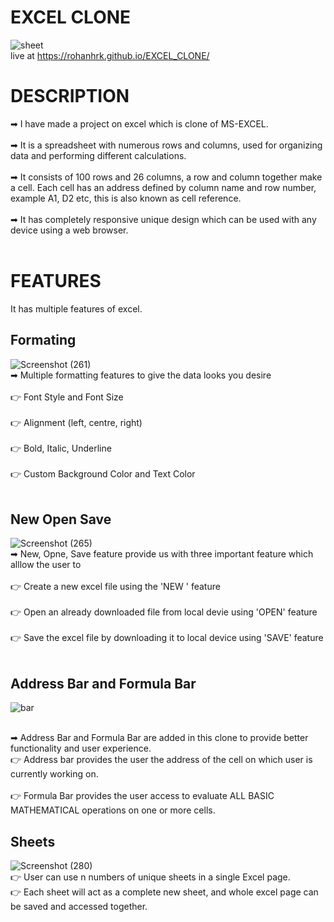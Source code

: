 # EXCEL CLONE

![sheet](https://user-images.githubusercontent.com/72231697/186729173-966721c0-2114-4843-9fb4-18835651e756.png)
<br/>
live at https://rohanhrk.github.io/EXCEL_CLONE/

# DESCRIPTION

➡ I have made a project on excel which is clone of MS-EXCEL. <br/>
<br/>
➡ It is a spreadsheet with numerous rows and columns, used for organizing data and performing different calculations. <br/>
<br/>
➡ It consists of 100 rows and 26 columns, a row and column together make a cell. Each cell has an address defined by column name and row number, example A1, D2 etc, this is also known as cell reference.<br/>
<br/>
➡ It has completely responsive unique design which can be used with any device using a web browser.<br/>
<br/>
# FEATURES

It has multiple features of excel.

## Formating 
![Screenshot (261)](https://user-images.githubusercontent.com/72231697/186700537-648120da-9e58-405f-8802-1d9e4f6265a8.png)
<br/>
➡ Multiple formatting features to give the data looks you desire<br/>
<br/>
  👉 Font Style and Font Size <br/>
  <br/>
  👉 Alignment (left, centre, right)<br/>
  <br/>
  👉 Bold, Italic, Underline<br/>
  <br/>
  👉 Custom Background Color and Text Color<br/>
  <br/>
  
 ## New Open Save
![Screenshot (265)](https://user-images.githubusercontent.com/72231697/186702174-1f0f7bd2-a8ef-4245-aa57-c3b7e1d5e59a.png)
<br/>
➡ New, Opne, Save feature provide us with three important feature which alllow the user to <br/>
<br/>
  👉 Create a new excel file using the 'NEW ' feature <br/>
  <br/>
  👉 Open an already downloaded file from local devie using 'OPEN' feature <br/>
  <br/>
  👉 Save the excel file by downloading it to local device using 'SAVE' feature <br/>
  <br/>
  
 ## Address Bar and Formula Bar
 ![bar](https://user-images.githubusercontent.com/72231697/186749035-1526e133-9a5e-40ee-8dc1-bd95aecefcea.png)

 <br/>
 ➡ Address Bar and Formula Bar are added in this clone to provide better functionality and user experience. <br/>
  👉 Address bar provides the user the address of the cell on which user is currently working on.
 <br/> 
 <br/>
  👉 Formula Bar provides the user access to evaluate ALL BASIC MATHEMATICAL operations on one or more cells.
 
## Sheets
![Screenshot (280)](https://user-images.githubusercontent.com/72231697/186745971-1160bad0-804a-43b9-a7f9-a83ac29d5b85.png)
<br/>
  👉 User can use n numbers of unique sheets in a single Excel page. <br/>
  👉 Each sheet will act as a complete new sheet, and whole excel page can be saved and accessed together.

 
 

 



